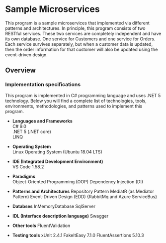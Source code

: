 # Sample Microservices

This program is a sample microservices that implemented via different patterns and architectures. In principle, this program consists of two RESTful services. These two services are completely independent and have its own database. One service for Customers and one service for Orders. Each service survives separately, but when a customer data is updated, then the order information for that customer will also be updated using the event-driven design. 

## Overview

### Implementation specifications
This program is implemented in C# programming language and uses .NET 5 technology.
Below you will find a complete list of technologies, tools, environments, methodologies, and patterns used to implement this program.

- **Languages and Frameworks**  
    C# 9.0  
    .NET 5 (.NET core)  
    LINQ  

- **Operating System**  
    Linux Operating System (Ubuntu 18.04 LTS)  

- **IDE (Integrated Development Environment)**  
    VS Code 1.58.2

- **Paradigms**  
    Object-Oriented Programming (OOP)
    Dependency Injection (DI)

- **Patterns and Architectures**
    Repository Pattern
    MediatR (as Mediator Pattern)
    Event-Driven Design (EDD) {RabbitMq and Azure ServiceBus}

- **Databses**
    InMemoryDatabase
    SqlServer 

- **IDL (Interface description language)**
    Swagger 

- **Other tools**
    FluentValidation

- **Testing tools**
    xUnit 2.4.1
    FakeItEasy 7.1.0
    FluentAssertions 5.10.3
